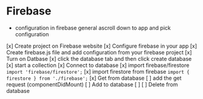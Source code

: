 # Firebase
- configuration in firebase general ascroll down to app and pick configuration


[x] Create project on Firebase website
[x] Configure firebase in your app
    [x] Create firebase.js file and add configuration from your firebase project
[x] Turn on Datbase
    [x] click the database tab and then click create database
    [x] start a collection
[x] Connect to database
    [x] import firebase/firestore `import 'firebase/firestore';`
    [x] import firestore from firebase `import { firestore } from './firebase';`
[x] Get from database
    [ ] add the get request (componentDidMount)
[ ] Add to database
    [ ]
[ ] Delete from database
